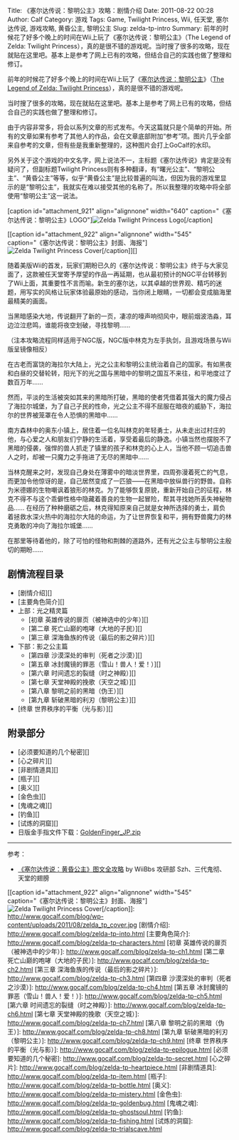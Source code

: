 Title: 《塞尔达传说：黎明公主》攻略：剧情介绍
Date: 2011-08-22 00:28
Author: Calf
Category: 游戏
Tags: Game, Twilight Princess, Wii, 任天堂, 塞尔达传说, 游戏攻略, 黄昏公主, 黎明公主
Slug: zelda-tp-intro
Summary: 前年的时候花了好多个晚上的时间在Wii上玩了《塞尔达传说：黎明公主》（The Legend of Zelda: Twilight Princess），真的是很不错的游戏呢。当时搜了很多的攻略，现在就贴在这里吧。基本上是参考了网上已有的攻略，但结合自己的实践也做了整理和修订。

前年的时候花了好多个晚上的时间在Wii上玩了《[塞尔达传说：黎明公主][]》（[The Legend of Zelda: Twilight Princess][塞尔达传说：黎明公主]），真的是很不错的游戏呢。

当时搜了很多的攻略，现在就贴在这里吧。基本上是参考了网上已有的攻略，但结合自己的实践也做了整理和修订。

<!--more-->

由于内容非常多，将会以系列文章的形式发布。今天这篇就只是个简单的开始。所有的文章如果有参考了其他人的作品，会在文章底部附加“参考”项。图片几乎全部来自参考的文章，但有些是我重新整理的，这种图片会打上GoCalf的水印。

另外关于这个游戏的中文名字，网上说法不一，主标题《塞尔达传说》肯定是没有疑问了，但副标题Twilight Princess则有多种翻译，有“曙光公主”、“黎明公主”、“黄昏公主”等等，似乎“黄昏公主”是比较普遍的叫法，但因为我的游戏里显示的是“黎明公主”，我就实在难以接受其他的名称了。所以我整理的攻略中将全部使用“黎明公主”这一说法。

[caption id="attachment\_921" align="alignnone" width="640"
caption="《塞尔达传说：黎明公主》LOGO"]![Zelda Twilight Princess
Logo][][/caption]

[[caption id="attachment\_922" align="alignnone" width="545"
caption="《塞尔达传说：黎明公主》封面、海报"]![Zelda Twilight Princess
Cover][][/caption]][]

随着美版Wii的首发，玩家们期盼已久的《塞尔达传说：黎明公主》终于与大家见面了，这款被任天堂寄予厚望的作品一再延期，也从最初预计的NGC平台转移到了Wii上面，其重要性不言而喻。新生的塞尔达，以其卓越的世界观、精巧的迷题，用写实的风格让玩家体验最原始的感动，当你闭上眼睛，一切都会变成脑海里最精美的画面。

当黑暗感染大地，传说翻开了新的一页，凄凉的嚎声响彻风中，眼前烟波浩淼，耳边泣泣悲鸣，谁能将夜空划破，寻找黎明……

（注本攻略流程同样适用于NGC版，NGC版中林克为左手执剑，且游戏场景与Wii版呈镜像相反）

在古老而富饶的海拉尔大陆上，光之公主和黎明公主统治着自己的国家。有如黑夜和白昼的交替轮转，阳光下的光之国与黑暗中的黎明之国互不来往，和平地度过了数百万年……

然而，平淡的生活被突如其来的黑暗所打破，黑暗的使者凭借着其强大的魔力侵占了海拉尔城堡，为了自己子民的性命，光之公主不得不屈服在暗夜的威胁下，海拉尔的世界被笼罩在令人恐惧的黑暗中……

南方森林中的奥东小镇上，居住着一位名叫林克的年轻勇士，从未走出过村庄的他，与心爱之人和朋友们宁静的生活着，享受着最后的静逸。小镇当然也摆脱不了黑暗的侵袭，强悍的兽人抓走了镇里的孩子和林克的心上人，当他不顾一切追击兽人之时，却被一只魔力之手拖进了无尽的黑暗中……

当林克醒来之时，发现自己身处在薄雾中的暗淡世界里，四周弥漫着死亡的气息，而更加令他惊讶的是，自己居然变成了一匹狼——在黑暗中放纵兽行的野兽。自称为米德娜的生物嘲讽着狼形的林克。为了能够恢复原貌，重新开始自己的征程，林克不得不与这个乖僻性格中隐藏着善良的生物一起冒险，帮其寻找她所丢失神秘物品……
在经历了种种磨砺之后，林克得知原来自己就是女神所选择的勇士，肩负着拯救水深火热中的海拉尔大陆的命运，为了让世界恢复和平，拥有野兽魔力的林克勇敢的冲向了海拉尔城堡……

在那里等待着他的，除了可怕的怪物和荆棘的道路外，还有光之公主与黎明公主殷切的期盼……

## 剧情流程目录

-   [剧情介绍][]
-   [主要角色简介][]
-   上部：光之精灵篇
    -   [初章 英雄传说的扉页（被神选中的少年）][]
    -   [第二章 死亡山巅的咆哮（大地的子民）][]
    -   [第三章 深海鱼族的传说（最后的影之碎片）][]
-   下部：影之公主篇
    -   [第四章 沙漠深处的审判（死者之沙漠）][]
    -   [第五章 冰封魔镜的罪恶（雪山！兽人！爱！）][]
    -   [第六章 时间遗忘的裂缝（时之神殿）][]
    -   [第七章 天堂神殿的挽歌（天空之城）][]
    -   [第八章 黎明之前的黑暗（伪王）][]
    -   [第九章 斩破黑暗的利刃（黎明公主）][]
-   [终章 世界秩序的平衡（光与影）][]

## 附录部分

-   [必须要知道的几个秘密][]
-   [心之碎片][]
-   [非剧情道具][]
-   [瓶子][]
-   [奥义][]
-   [金色虫][]
-   [鬼魂之魂][]
-   [钓鱼][]
-   [试炼的洞窟][]
-   日版金手指文件下载：[GoldenFinger_JP.zip]({filename}/assets/2011/08/GoldenFinger_JP.zip)

* * * * *

参考：

-   [《塞尔达传说：黄昏公主》图文全攻略][] by WiiBbs 攻研部 Szh、三代鬼彻、天堂的翅膀

  [塞尔达传说：黎明公主]: http://www.zelda.com/tp/
  [《塞尔达传说：黄昏公主》图文全攻略]: http://wii.tgbus.com/glmj/gl/200611/20061129114849.shtml
  [Zelda Twilight Princess Logo]: http://www.gocalf.com/blog/wp-content/uploads/2011/08/zelda_tp_logo_mid.png
    "zelda_tp_logo_mid"
  [Zelda Twilight Princess Cover]: http://www.gocalf.com/blog/wp-content/uploads/2011/08/zelda_tp_cover-545x700.jpg
    "zelda_tp_cover"
  [[caption id="attachment\_922" align="alignnone" width="545"
  caption="《塞尔达传说：黎明公主》封面、海报"]![Zelda Twilight Princess
  Cover][][/caption]]: http://www.gocalf.com/blog/wp-content/uploads/2011/08/zelda_tp_cover.jpg
  [剧情介绍]: http://www.gocalf.com/blog/zelda-tp-into.html
  [主要角色简介]: http://www.gocalf.com/blog/zelda-tp-characters.html
  [初章 英雄传说的扉页（被神选中的少年）]: http://www.gocalf.com/blog/zelda-tp-ch1.html
  [第二章 死亡山巅的咆哮（大地的子民）]: http://www.gocalf.com/blog/zelda-tp-ch2.html
  [第三章 深海鱼族的传说（最后的影之碎片）]: http://www.gocalf.com/blog/zelda-tp-ch3.html
  [第四章 沙漠深处的审判（死者之沙漠）]: http://www.gocalf.com/blog/zelda-tp-ch4.html
  [第五章 冰封魔镜的罪恶（雪山！兽人！爱！）]: http://www.gocalf.com/blog/zelda-tp-ch5.html
  [第六章 时间遗忘的裂缝（时之神殿）]: http://www.gocalf.com/blog/zelda-tp-ch6.html
  [第七章 天堂神殿的挽歌（天空之城）]: http://www.gocalf.com/blog/zelda-tp-ch7.html
  [第八章 黎明之前的黑暗（伪王）]: http://www.gocalf.com/blog/zelda-tp-ch8.html
  [第九章 斩破黑暗的利刃（黎明公主）]: http://www.gocalf.com/blog/zelda-tp-ch9.html
  [终章 世界秩序的平衡（光与影）]: http://www.gocalf.com/blog/zelda-tp-epilogue.html
  [必须要知道的几个秘密]: http://www.gocalf.com/blog/zelda-tp-secret.html
  [心之碎片]: http://www.gocalf.com/blog/zelda-tp-heartpiece.html
  [非剧情道具]: http://www.gocalf.com/blog/zelda-tp-item.html
  [瓶子]: http://www.gocalf.com/blog/zelda-tp-bottle.html
  [奥义]: http://www.gocalf.com/blog/zelda-tp-mistery.html
  [金色虫]: http://www.gocalf.com/blog/zelda-tp-goldenbug.html
  [鬼魂之魂]: http://www.gocalf.com/blog/zelda-tp-ghostsoul.html
  [钓鱼]: http://www.gocalf.com/blog/zelda-tp-fishing.html
  [试炼的洞窟]: http://www.gocalf.com/blog/zelda-tp-trialscave.html
